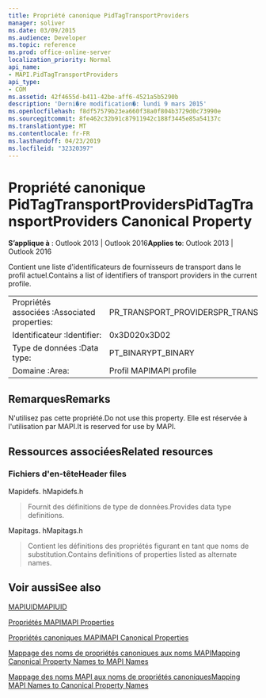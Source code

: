 ```yaml
---
title: Propriété canonique PidTagTransportProviders
manager: soliver
ms.date: 03/09/2015
ms.audience: Developer
ms.topic: reference
ms.prod: office-online-server
localization_priority: Normal
api_name:
- MAPI.PidTagTransportProviders
api_type:
- COM
ms.assetid: 42f4655d-b411-42be-aff6-4521a5b5290b
description: 'Derni�re modification�: lundi 9 mars 2015'
ms.openlocfilehash: f8df57579b23ea660f38a0f804b3729d0c73990e
ms.sourcegitcommit: 8fe462c32b91c87911942c188f3445e85a54137c
ms.translationtype: MT
ms.contentlocale: fr-FR
ms.lasthandoff: 04/23/2019
ms.locfileid: "32320397"
---
```

# <a name="pidtagtransportproviders-canonical-property"></a><span data-ttu-id="569f1-103">Propriété canonique PidTagTransportProviders</span><span class="sxs-lookup"><span data-stu-id="569f1-103">PidTagTransportProviders Canonical Property</span></span>

  
  
<span data-ttu-id="569f1-104">**S’applique à** : Outlook 2013 | Outlook 2016</span><span class="sxs-lookup"><span data-stu-id="569f1-104">**Applies to**: Outlook 2013 | Outlook 2016</span></span> 
  
<span data-ttu-id="569f1-105">Contient une liste d'identificateurs de fournisseurs de transport dans le profil actuel.</span><span class="sxs-lookup"><span data-stu-id="569f1-105">Contains a list of identifiers of transport providers in the current profile.</span></span>
  
|||
|:-----|:-----|
|<span data-ttu-id="569f1-106">Propriétés associées :</span><span class="sxs-lookup"><span data-stu-id="569f1-106">Associated properties:</span></span>  <br/> |<span data-ttu-id="569f1-107">PR_TRANSPORT_PROVIDERS</span><span class="sxs-lookup"><span data-stu-id="569f1-107">PR_TRANSPORT_PROVIDERS</span></span>  <br/> |
|<span data-ttu-id="569f1-108">Identificateur :</span><span class="sxs-lookup"><span data-stu-id="569f1-108">Identifier:</span></span>  <br/> |<span data-ttu-id="569f1-109">0x3D02</span><span class="sxs-lookup"><span data-stu-id="569f1-109">0x3D02</span></span>  <br/> |
|<span data-ttu-id="569f1-110">Type de données :</span><span class="sxs-lookup"><span data-stu-id="569f1-110">Data type:</span></span>  <br/> |<span data-ttu-id="569f1-111">PT_BINARY</span><span class="sxs-lookup"><span data-stu-id="569f1-111">PT_BINARY</span></span>  <br/> |
|<span data-ttu-id="569f1-112">Domaine :</span><span class="sxs-lookup"><span data-stu-id="569f1-112">Area:</span></span>  <br/> |<span data-ttu-id="569f1-113">Profil MAPI</span><span class="sxs-lookup"><span data-stu-id="569f1-113">MAPI profile</span></span>  <br/> |
   
## <a name="remarks"></a><span data-ttu-id="569f1-114">Remarques</span><span class="sxs-lookup"><span data-stu-id="569f1-114">Remarks</span></span>

<span data-ttu-id="569f1-115">N'utilisez pas cette propriété.</span><span class="sxs-lookup"><span data-stu-id="569f1-115">Do not use this property.</span></span> <span data-ttu-id="569f1-116">Elle est réservée à l'utilisation par MAPI.</span><span class="sxs-lookup"><span data-stu-id="569f1-116">It is reserved for use by MAPI.</span></span>
  
## <a name="related-resources"></a><span data-ttu-id="569f1-117">Ressources associées</span><span class="sxs-lookup"><span data-stu-id="569f1-117">Related resources</span></span>

### <a name="header-files"></a><span data-ttu-id="569f1-118">Fichiers d'en-tête</span><span class="sxs-lookup"><span data-stu-id="569f1-118">Header files</span></span>

<span data-ttu-id="569f1-119">Mapidefs. h</span><span class="sxs-lookup"><span data-stu-id="569f1-119">Mapidefs.h</span></span>
  
> <span data-ttu-id="569f1-120">Fournit des définitions de type de données.</span><span class="sxs-lookup"><span data-stu-id="569f1-120">Provides data type definitions.</span></span>
    
<span data-ttu-id="569f1-121">Mapitags. h</span><span class="sxs-lookup"><span data-stu-id="569f1-121">Mapitags.h</span></span>
  
> <span data-ttu-id="569f1-122">Contient les définitions des propriétés figurant en tant que noms de substitution.</span><span class="sxs-lookup"><span data-stu-id="569f1-122">Contains definitions of properties listed as alternate names.</span></span>
    
## <a name="see-also"></a><span data-ttu-id="569f1-123">Voir aussi</span><span class="sxs-lookup"><span data-stu-id="569f1-123">See also</span></span>



[<span data-ttu-id="569f1-124">MAPIUID</span><span class="sxs-lookup"><span data-stu-id="569f1-124">MAPIUID</span></span>](mapiuid.md)


[<span data-ttu-id="569f1-125">Propriétés MAPI</span><span class="sxs-lookup"><span data-stu-id="569f1-125">MAPI Properties</span></span>](mapi-properties.md)
  
[<span data-ttu-id="569f1-126">Propriétés canoniques MAPI</span><span class="sxs-lookup"><span data-stu-id="569f1-126">MAPI Canonical Properties</span></span>](mapi-canonical-properties.md)
  
[<span data-ttu-id="569f1-127">Mappage des noms de propriétés canoniques aux noms MAPI</span><span class="sxs-lookup"><span data-stu-id="569f1-127">Mapping Canonical Property Names to MAPI Names</span></span>](mapping-canonical-property-names-to-mapi-names.md)
  
[<span data-ttu-id="569f1-128">Mappage des noms MAPI aux noms de propriétés canoniques</span><span class="sxs-lookup"><span data-stu-id="569f1-128">Mapping MAPI Names to Canonical Property Names</span></span>](mapping-mapi-names-to-canonical-property-names.md)

